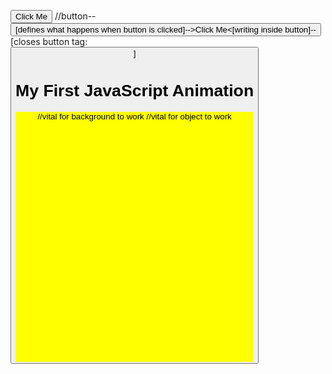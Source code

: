 <!Doctype html>
<html>
<style>
#myContainer {                   //#myContainer=background
  width: 400px;
  height: 400px;
  position: relative;
  background: yellow;
}
#myAnimation {                  //#myAnimation=object that moves
  width: 50px;
  height: 50px;
  position: absolute;
  background: red;
}
</style>
<body>

<p>
<button onclick="myMove()">Click Me</button>            //button--<button onclick="myMove()">[defines what happens when button is                                                                 clicked]-->Click Me<[writing inside button]--</button>[closes button tag:<button                                                         onclick="myMove()">]
</p>



<h1>My First JavaScript Animation</h1>

<div id="myContainer">                      //vital for background to work
<div id="myAnimation"></div>                //vital for object to work
</div>

<script>                                                      //starts/contains the moving function for the object
function myMove() {                                           // defines myMove used for button
  var elem = document.getElementById("myAnimation");          //names the variable element; tells element to call out the id myAnimation
  var pos = 0;                                                //names the variable pos; tells pos to = 0
  var id = setInterval(frame, 10);                            //names the variable id; tells id to set the interval/timing as (frame, 10)
  function frame() {                                          //defines frame;frame is used to set the interval/timing of object's motion
    if (pos == 350) {                                         //if variable pos changes to 350, interval will be cleared
      clearInterval(id);
    } else {//,but if interval is != 350, var pos will increment by 1 px/pixel up & 1 px L, making elem/myAnimation move 1 px L & 1 px up
      pos++;
      elem.style.top = pos + 'px';
      elem.style.left = pos + 'px';
    }
  }
}
</script>

</body>
</html>
